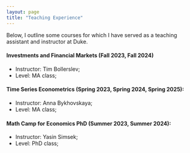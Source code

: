 ```yaml
---
layout: page
title: "Teaching Experience"
---
```

Below, I outline some courses for which I have served as a teaching assistant and instructor at Duke.

#### Investments and Financial Markets (Fall 2023, Fall 2024)
 * Instructor: Tim Bollerslev;
 * Level: MA class;

#### Time Series Econometrics (Spring 2023, Spring 2024, Spring 2025):
 * Instructor: Anna Bykhovskaya;
 * Level: MA class;

#### Math Camp for Economics PhD (Summer 2023, Summer 2024):
 * Instructor: Yasin Simsek;
 * Level: PhD class;
